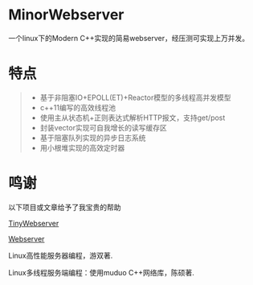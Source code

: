 # MinorWebserver

一个linux下的Modern C++实现的简易webserver，经压测可实现上万并发。

# 特点

> - 基于非阻塞IO+EPOLL(ET)+Reactor模型的多线程高并发模型
> - c++11编写的高效线程池
> - 使用主从状态机+正则表达式解析HTTP报文，支持get/post
> - 封装vector实现可自我增长的读写缓存区
> - 基于阻塞队列实现的异步日志系统
> - 用小根堆实现的高效定时器

# 鸣谢

以下项目或文章给予了我宝贵的帮助

[TinyWebserver](https://github.com/qinguoyi/TinyWebServer)

[Webserver](https://github.com/markparticle/WebServer)

Linux高性能服务器编程，游双著.

Linux多线程服务端编程：使用muduo C++网络库，陈硕著.
